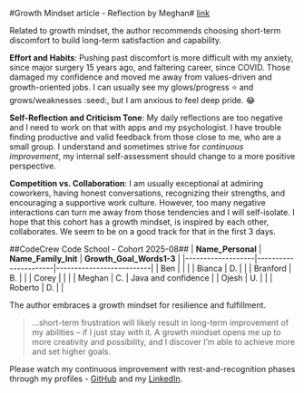 #Growth Mindset article - Reflection by Meghan# [link](https://www.atlassian.com/blog/inside-atlassian/growth-mindset)

Related to growth mindset, the author recommends choosing short-term discomfort to build long-term satisfaction and capability.

**Effort and Habits**: Pushing past discomfort is more difficult with my anxiety, since major surgery 15 years ago, and faltering career, since COVID. Those damaged my confidence and moved me away from values-driven and growth-oriented jobs. I can usually see my glows/progress :star: and grows/weaknesses :seed:, but I am anxious to feel deep pride. :joy:

**Self-Reflection and Criticism Tone**: My daily reflections are too negative and I need to work on that with apps and my psychologist. I have trouble finding productive and valid feedback from those close to me, who are a small group. I understand and sometimes strive for *continuous improvement*, my internal self-assessment should change to a more positive perspective.

**Competition vs. Collaboration**: I am usually exceptional at admiring coworkers, having honest conversations, recognizing their strengths, and encouraging a supportive work culture. However, too many negative interactions can turn me away from those tendencies and I will self-isolate. I hope that this cohort has a growth mindset, is inspired by each other, collaborates. We seem to be on a good track for that in the first 3 days.

##CodeCrew Code School - Cohort 2025-08##
| **Name_Personal** | **Name_Family_Init** | **Growth_Goal_Words1-3** |
|-------------------|----------------------|--------------------------|
| Ben               |                      |                          |
| Bianca            | D.                   |                          |
| Branford          | B.                   |                          |
| Corey             |                      |                          |
| Meghan            | C.                   | Java and confidence      |
| Ojesh             | U.                   |                          |
| Roberto           | D.                   |                          |

The author embraces a growth mindset for resilience and fulfillment.
> ...short-term frustration will likely result in long-term improvement of my abilities – if I just stay with it. A growth mindset opens me up to more creativity and possibility, and I discover I’m able to achieve more and set higher goals.

Please watch my continuous improvement with rest-and-recognition phases through my profiles - [GitHub](https://github.com/MegaMoonBear) and my [LinkedIn](https://www.linkedin.com/in/meghan-carr-144b369/).
